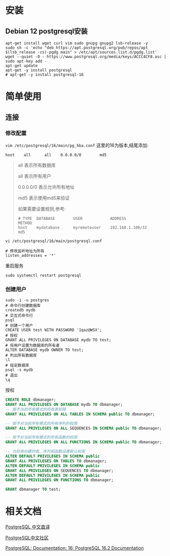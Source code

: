 # 安装

## Debian 12 postgresql安装

```shell
apt-get install wget curl vim sudo gnupg gnupg2 lsb-release -y
sudo sh -c 'echo "deb https://apt.postgresql.org/pub/repos/apt $(lsb_release -cs)-pgdg main" > /etc/apt/sources.list.d/pgdg.list'
wget --quiet -O - https://www.postgresql.org/media/keys/ACCC4CF8.asc | sudo apt-key add -
apt-get update
apt-get -y install postgresql
# apt-get -y install postgresql-16
```

# 简单使用

## 连接

### 修改配置

`vim /etc/postgresql/16/main/pg_hba.conf` 这里的16为版本,结尾添加:

```shell
host    all      all    0.0.0.0/0        md5
```

> all 表示所有数据库
> 
> all 表示所有用户
> 
> 0.0.0.0/0 表示允许所有地址
> 
> md5 表示使用md5来验证
> 
> 如果需要设置规则,参考:
> 
> ```
> # TYPE  DATABASE        USER            ADDRESS                 METHOD
> host    mydatabase      myremoteuser    192.168.1.100/32        md5
> ```

`vi /etc/postgresql/16/main/postgresql.conf`

```shell
# 修改监听地址为所有
listen_addresses = '*'
```

重启服务

```shell
sudo systemctl restart postgresql
```

### 创建用户

```shell
sudo -i -u postgres
# 命令行创建数据库
createdb mydb
# 交互式命令行
psql
# 创建一个用户
CREATE USER test WITH PASSWORD '1qaz@WSX';
# 授权 
GRANT ALL PRIVILEGES ON DATABASE mydb TO test;
# 将用户设置为数据库的所有者
ALTER DATABASE mydb OWNER TO test;
# 列出所有数据库
\l
# 指定数据库
psql -s mydb
# 退出
\q
```

授权

```sql
CREATE ROLE dbmanager;
GRANT ALL PRIVILEGES ON DATABASE mydb TO dbmanager;
-- 授予当前所有模式的所有表权限
GRANT ALL PRIVILEGES ON ALL TABLES IN SCHEMA public TO dbmanager;

-- 授予对当前所有模式的所有序列的权限
GRANT ALL PRIVILEGES ON ALL SEQUENCES IN SCHEMA public TO dbmanager;

-- 授予对当前所有模式的所有函数的权限
GRANT ALL PRIVILEGES ON ALL FUNCTIONS IN SCHEMA public TO dbmanager;

-- 为将来创建的表、序列和函数设置默认权限
ALTER DEFAULT PRIVILEGES IN SCHEMA public
GRANT ALL PRIVILEGES ON TABLES TO dbmanager;
ALTER DEFAULT PRIVILEGES IN SCHEMA public
GRANT ALL PRIVILEGES ON SEQUENCES TO dbmanager;
ALTER DEFAULT PRIVILEGES IN SCHEMA public
GRANT ALL PRIVILEGES ON FUNCTIONS TO dbmanager;

GRANT dbmanager TO test;
```

# 相关文档

[PostgreSQL 中文直译](http://www.postgres.cn/docs/12/)

[PostgreSQL中文社区](http://www.postgres.cn/v2/home)

[PostgreSQL: Documentation: 16: PostgreSQL 16.2 Documentation](https://www.postgresql.org/docs/current/)
